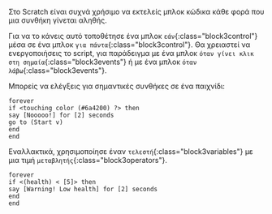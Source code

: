 Στο Scratch είναι συχνά χρήσιμο να εκτελείς μπλοκ κώδικα κάθε φορά που μια συνθήκη γίνεται αληθής.

Για να το κάνεις αυτό τοποθέτησε ένα μπλοκ `εάν`{:class="block3control"} μέσα σε ένα μπλοκ `για πάντα`{:class="block3control"}. Θα χρειαστεί να ενεργοποιήσεις το script, για παράδειγμα με ένα μπλοκ `όταν γίνει κλικ στη σημαία`{:class="block3events"} ή με ένα μπλοκ `όταν λάβω`{:class="block3events"}.

Μπορείς να ελέγξεις για σημαντικές συνθήκες σε ένα παιχνίδι:

```blocks3
forever
if <touching color (#6a4200) ?> then
say [Nooooo!] for [2] seconds
go to (Start v)
end
end
```

Εναλλακτικά, χρησιμοποίησε έναν `τελεστή`{:class="block3variables"} με μια τιμή `μεταβλητής`{:class="block3operators"}.

```blocks3
forever
if <(health) < [5]> then
say [Warning! Low health] for [2] seconds
end
end
```

